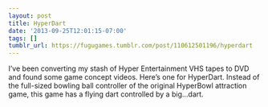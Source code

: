 ```yaml
---
layout: post
title: HyperDart
date: '2013-09-25T12:01:15-07:00'
tags: []
tumblr_url: https://fugugames.tumblr.com/post/110612501196/hyperdart
---
```

I’ve been converting my stash of Hyper Entertainment VHS tapes to DVD and found some game concept videos. Here’s one for HyperDart. Instead of the full-sized bowling ball controller of the original HyperBowl attraction game, this game has a flying dart controlled by a big…dart.

